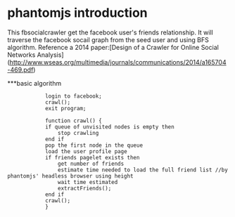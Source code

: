 phantomjs introduction
============

This fbsocialcrawler get the facebook user's friends relationship.
It will traverse the facebook socail graph from the seed user and using BFS algorithm.
Reference a 2014 paper:[Design of a Crawler for Online Social Networks Analysis] (http://www.wseas.org/multimedia/journals/communications/2014/a165704-469.pdf)

***basic algorithm

				login to facebook;
				crawl();
				exit program;

				function crawl() {
				if queue of unvisited nodes is empty then
					stop crawling
				end if
				pop the first node in the queue
				load the user profile page
				if friends pagelet exists then
					get number of friends
					estimate time needed to load the full friend list //by phantomjs' headless browser using height
				 	wait time estimated
					extractFriends();
				end if
				crawl();
				}